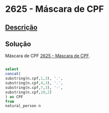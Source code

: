 # 2625 - Máscara de CPF

## [Descrição](https://judge.beecrowd.com/pt/problems/view/2625)

## Solução

Máscara de CPF [2625 - Máscara de CPF](../2625/README.md).

```sql

select
concat(
substring(n.cpf,1,3), '.',
substring(n.cpf,4,3), '.',
substring(n.cpf,7,3), '-',
substring(n.cpf,10,2)
) as CPF
from
natural_person n
```
